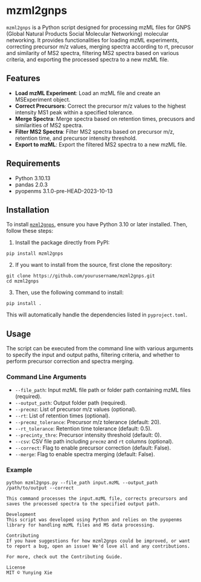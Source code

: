 # mzml2gnps

`mzml2gnps` is a Python script designed for processing mzML files for GNPS (Global Natural Products Social Molecular Networking) molecular networking. It provides functionalities for loading mzML experiments, correcting precursor m/z values, merging spectra according to rt, precusor and similarity of MS2 spectra, filtering MS2 spectra based on various criteria, and exporting the processed spectra to a new mzML file.

## Features

- **Load mzML Experiment**: Load an mzML file and create an MSExperiment object.
- **Correct Precursors**: Correct the precursor m/z values to the highest intensity MS1 peak within a specified tolerance.
- **Merge Spectra**: Merge spectra based on retention times, precusors and similarities of MS2 spectra.
- **Filter MS2 Spectra**: Filter MS2 spectra based on precursor m/z, retention time, and precursor intensity threshold.
- **Export to mzML**: Export the filtered MS2 spectra to a new mzML file.

## Requirements

- Python 3.10.13
- pandas 2.0.3
- pyopenms 3.1.0-pre-HEAD-2023-10-13

## Installation

To install [`mzml2gnps`](command:_github.copilot.openSymbolFromReferences?%5B%7B%22%24mid%22%3A1%2C%22path%22%3A%22%2Fc%3A%2FUsers%2Fxyy%2FDesktop%2Fpython%2Fmzml2gnps%2FREADME.md%22%2C%22scheme%22%3A%22file%22%7D%2C%7B%22line%22%3A0%2C%22character%22%3A0%7D%5D "../mzml2gnps/README.md"), ensure you have Python 3.10 or later installed. Then, follow these steps:

1. Install the package directly from PyPI:

```shell
pip install mzml2gnps
```

2. If you want to install from the source, first clone the repository:

```shell
git clone https://github.com/yourusername/mzml2gnps.git
cd mzml2gnps
```

3. Then, use the following command to install:

```shell
pip install .
```

This will automatically handle the dependencies listed in `pyproject.toml`.
## Usage

The script can be executed from the command line with various arguments to specify the input and output paths, filtering criteria, and whether to perform precursor correction and spectra merging.

### Command Line Arguments

- `--file_path`: Input mzML file path or folder path containing mzML files (required).
- `--output_path`: Output folder path (required).
- `--precmz`: List of precursor m/z values (optional).
- `--rt`: List of retention times (optional).
- `--precmz_tolerance`: Precursor m/z tolerance (default: 20).
- `--rt_tolerance`: Retention time tolerance (default: 0.5).
- `--precinty_thre`: Precursor intensity threshold (default: 0).
- `--csv`: CSV file path including `precmz` and `rt` columns (optional).
- `--correct`: Flag to enable precursor correction (default: False).
- `--merge`: Flag to enable spectra merging (default: False).

### Example

```shell
python mzml2gnps.py --file_path input.mzML --output_path /path/to/output --correct

This command processes the input.mzML file, corrects precursors and saves the processed spectra to the specified output path.

Development
This script was developed using Python and relies on the pyopenms library for handling mzML files and MS data processing.

Contributing
If you have suggestions for how mzml2gnps could be improved, or want to report a bug, open an issue! We'd love all and any contributions.

For more, check out the Contributing Guide.

License
MIT © Yunying Xie
